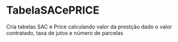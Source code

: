 # TabelaSACePRICE
Cria tabelas SAC e Price calculando valor da prestção dado o valor contratado, taxa de jutos e número de parcelas

